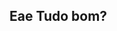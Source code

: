 ## Eae Tudo bom?

<!--
**Brenno00/Brenno00** is a ✨ _special_ ✨ repository because its `README.md` (this file) appears on your GitHub profile.

**hhidsuhdiuhcudh**
